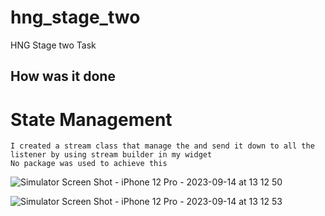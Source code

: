 # hng_stage_two

HNG Stage two Task

## How was it done

# State Management
    I created a stream class that manage the and send it down to all the listener by using stream builder in my widget
    No package was used to achieve this



![Simulator Screen Shot - iPhone 12 Pro - 2023-09-14 at 13 12 50](https://github.com/olamilekan-adeleke/hng_stage_two/assets/64818550/84a50010-f555-49d4-bf1c-80eeba6d396e)


![Simulator Screen Shot - iPhone 12 Pro - 2023-09-14 at 13 12 53](https://github.com/olamilekan-adeleke/hng_stage_two/assets/64818550/a7f45fe6-3bca-42d8-968c-a0d37518cdb0)
